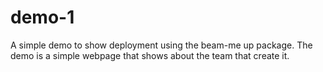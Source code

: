 # demo-1

A simple demo to show deployment using the beam-me up package. The demo is a simple webpage that shows about the team that create it.